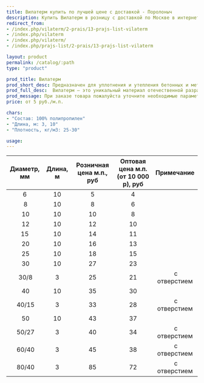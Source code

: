 ```yaml
---
title: Вилатерм купить по лучшей цене с доставкой - Поролоныч
description: Купить Вилатерм в розницу с доставкой по Москве в интернет-магазине Поролоныча.
redirect_from:
- /index.php/vilaterm/2-prais/13-prajs-list-vilaterm
- /index.php/vilaterm
- /index.php/vilaterm/
- /index.php/prajs-list/2-prais/13-prajs-list-vilaterm

layout: product
permalink: /catalog/:path
type: "product"

prod_title: Вилатерм
prod_short_desc: Предназначен для уплотнения и утепления бетонных и металлических конструкций. 
prod_full_desc:  Вилатерм – это уникальный материал отечественной разработки, предназначенный для уплотнения и утепления бетонных и металлических конструкций. Это экологичный легкий материал белого цвета производится путем вспенивания полиэтилена высокого давления.
prod_message: При заказе товара пожалуйста уточните необходимые параметры (диаметр и количество).
price: от 5 руб./м.п.

chars:
- "Состав: 100% полипропилен"
- "Длина, м: 3, 10"
- "Плотность, кг/м3: 25-30"

usage:
---
```

| Диаметр, мм | Длина, м | Розничная цена м.п., руб | Оптовая цена м.п. (от 10 000 р), руб |Примечание|
|:--:|:--:|:--:|:--:|:--:|
 6|10|5|4|
 8|10|8|6|
 10|10|10|8|
 12|10|12|10|
 15|10|14|11|
 20|10|16|13|
 25|10|18|15|
 30|10|27|23|
 30/8|3|25|21| с отверстием
 40|10|35|30|
 40/15|3|33|28| с отверстием
 50|10|43|37|
 50/27|3|40|34| с отверстием
 60/40|3|45|38| с отверстием
 80/40|3|85|72| с отверстием
